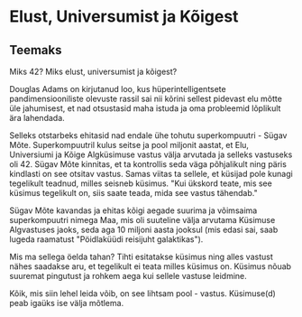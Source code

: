 # Elust, Universumist ja Kõigest

## Teemaks

Miks 42? Miks elust, universumist ja kõigest? 

Douglas Adams on kirjutanud loo, kus hüperintelligentsete pandimensiooniliste olevuste rassil sai nii kõrini sellest pidevast elu mõtte üle jahumisest, et nad otsustasid maha istuda ja oma probleemid lõplikult ära lahendada. 

Selleks otstarbeks ehitasid nad endale ühe tohutu superkompuutri - Sügav Mõte. Superkompuutril kulus seitse ja pool miljonit aastat, et Elu, Universiumi ja Kõige Algküsimuse vastus välja arvutada ja selleks vastuseks oli 42. Sügav Mõte kinnitas, et ta kontrollis seda väga põhjalikult ning päris kindlasti on see otsitav vastus. Samas viitas ta sellele, et küsijad pole kunagi tegelikult teadnud, milles seisneb küsimus. "Kui ükskord teate, mis see küsimus tegelikult on, siis saate teada, mida see vastus tähendab."

Sügav Mõte kavandas ja ehitas kõigi aegade suurima ja võimsaima superkompuutri nimega Maa, mis oli suuteline välja arvutama Küsimuse Algvastuses jaoks, seda aga 10 miljoni aasta jooksul \(mis edasi sai, saab lugeda raamatust "Pöidlaküüdi reisijuht galaktikas"\). 

Mis ma sellega öelda tahan? Tihti esitatakse küsimus ning alles vastust nähes saadakse aru, et tegelikult ei teata milles küsimus on. Küsimus nõuab suuremat pingutust ja rohkem aega kui sellele vastuse leidmine.

Kõik, mis siin lehel leida võib, on see lihtsam pool - vastus. Küsimuse\(d\) peab igaüks ise välja mõtlema.



